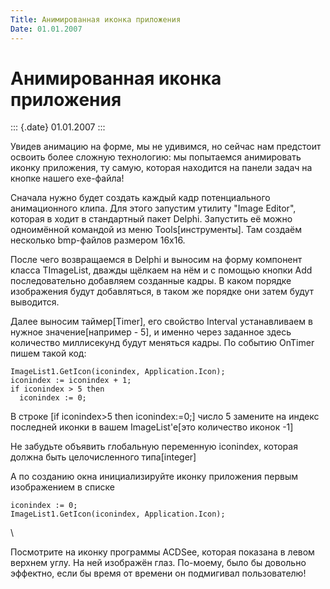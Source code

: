 ```yaml
---
Title: Анимированная иконка приложения
Date: 01.01.2007
---
```


Анимированная иконка приложения
===============================

::: {.date}
01.01.2007
:::

Увидев анимацию на форме, мы не удивимся, но сейчас нам предстоит
освоить более сложную технологию: мы попытаемся анимировать иконку
приложения, ту самую, которая находится на панели задач на кнопке нашего
exe-файла!

Сначала нужно будет создать каждый кадр потенциального анимационного
клипа. Для этого запустим утилиту \"Image Editor\", которая в ходит в
стандартный пакет Delphi. Запустить её можно одноимённой командой из
меню Tools\[инструменты\]. Там создаём несколько bmp-файлов размером
16х16.

После чего возвращаемся в Delphi и выносим на форму компонент класса
TImageList, дважды щёлкаем на нём и с помощью кнопки Add последовательно
добавляем созданные кадры. В каком порядке изображения будут
добавляться, в таком же порядке они затем будут выводится.

Далее выносим таймер\[Timer\], его свойство Interval устанавливаем в
нужное значение\[например - 5\], и именно через заданное здесь
количество миллисекунд будут меняться кадры. По событию OnTimer пишем
такой код:

    ImageList1.GetIcon(iconindex, Application.Icon);
    iconindex := iconindex + 1;
    if iconindex > 5 then
      iconindex := 0;

В строке \[if iconindex\>5 then iconindex:=0;\] число 5 замените на
индекс последней иконки в вашем ImageList\'e\[это количество иконок -1\]

Не забудьте объявить глобальную переменную iconindex, которая должна
быть целочисленного типа\[integer\]

А по созданию окна инициализируйте иконку приложения первым изображением
в списке

    iconindex := 0;
    ImageList1.GetIcon(iconindex, Application.Icon);

 \

 

Посмотрите на иконку программы ACDSee, которая показана в левом верхнем
углу. На ней изображён глаз. По-моему, было бы довольно эффектно, если
бы время от времени он подмигивал пользователю!
